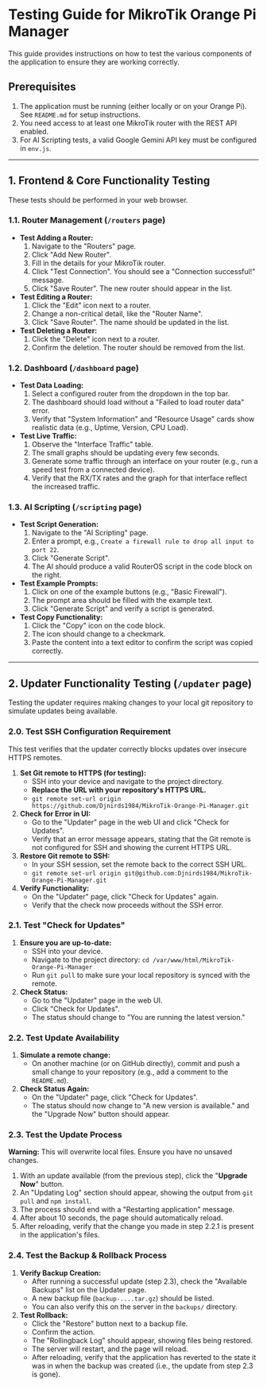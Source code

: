 # Testing Guide for MikroTik Orange Pi Manager

This guide provides instructions on how to test the various components of the application to ensure they are working correctly.

## Prerequisites

1.  The application must be running (either locally or on your Orange Pi). See `README.md` for setup instructions.
2.  You need access to at least one MikroTik router with the REST API enabled.
3.  For AI Scripting tests, a valid Google Gemini API key must be configured in `env.js`.

---

## 1. Frontend & Core Functionality Testing

These tests should be performed in your web browser.

### 1.1. Router Management (`/routers` page)

-   **Test Adding a Router:**
    1.  Navigate to the "Routers" page.
    2.  Click "Add New Router".
    3.  Fill in the details for your MikroTik router.
    4.  Click "Test Connection". You should see a "Connection successful!" message.
    5.  Click "Save Router". The new router should appear in the list.
-   **Test Editing a Router:**
    1.  Click the "Edit" icon next to a router.
    2.  Change a non-critical detail, like the "Router Name".
    3.  Click "Save Router". The name should be updated in the list.
-   **Test Deleting a Router:**
    1.  Click the "Delete" icon next to a router.
    2.  Confirm the deletion. The router should be removed from the list.

### 1.2. Dashboard (`/dashboard` page)

-   **Test Data Loading:**
    1.  Select a configured router from the dropdown in the top bar.
    2.  The dashboard should load without a "Failed to load router data" error.
    3.  Verify that "System Information" and "Resource Usage" cards show realistic data (e.g., Uptime, Version, CPU Load).
-   **Test Live Traffic:**
    1.  Observe the "Interface Traffic" table.
    2.  The small graphs should be updating every few seconds.
    3.  Generate some traffic through an interface on your router (e.g., run a speed test from a connected device).
    4.  Verify that the RX/TX rates and the graph for that interface reflect the increased traffic.

### 1.3. AI Scripting (`/scripting` page)

-   **Test Script Generation:**
    1.  Navigate to the "AI Scripting" page.
    2.  Enter a prompt, e.g., `Create a firewall rule to drop all input to port 22`.
    3.  Click "Generate Script".
    4.  The AI should produce a valid RouterOS script in the code block on the right.
-   **Test Example Prompts:**
    1.  Click on one of the example buttons (e.g., "Basic Firewall").
    2.  The prompt area should be filled with the example text.
    3.  Click "Generate Script" and verify a script is generated.
-   **Test Copy Functionality:**
    1.  Click the "Copy" icon on the code block.
    2.  The icon should change to a checkmark.
    3.  Paste the content into a text editor to confirm the script was copied correctly.

---

## 2. Updater Functionality Testing (`/updater` page)

Testing the updater requires making changes to your local git repository to simulate updates being available.

### 2.0. Test SSH Configuration Requirement

This test verifies that the updater correctly blocks updates over insecure HTTPS remotes.

1.  **Set Git remote to HTTPS (for testing):**
    -   SSH into your device and navigate to the project directory.
    -   **Replace the URL with your repository's HTTPS URL.**
    -   `git remote set-url origin https://github.com/Djnirds1984/MikroTik-Orange-Pi-Manager.git`
2.  **Check for Error in UI:**
    -   Go to the "Updater" page in the web UI and click "Check for Updates".
    -   Verify that an error message appears, stating that the Git remote is not configured for SSH and showing the current HTTPS URL.
3.  **Restore Git remote to SSH:**
    -   In your SSH session, set the remote back to the correct SSH URL.
    -   `git remote set-url origin git@github.com:Djnirds1984/MikroTik-Orange-Pi-Manager.git`
4.  **Verify Functionality:**
    -   On the "Updater" page, click "Check for Updates" again.
    -   Verify that the check now proceeds without the SSH error.


### 2.1. Test "Check for Updates"

1.  **Ensure you are up-to-date:**
    -   SSH into your device.
    -   Navigate to the project directory: `cd /var/www/html/MikroTik-Orange-Pi-Manager`
    -   Run `git pull` to make sure your local repository is synced with the remote.
2.  **Check Status:**
    -   Go to the "Updater" page in the web UI.
    -   Click "Check for Updates".
    -   The status should change to "You are running the latest version."

### 2.2. Test Update Availability

1.  **Simulate a remote change:**
    -   On another machine (or on GitHub directly), commit and push a small change to your repository (e.g., add a comment to the `README.md`).
2.  **Check Status Again:**
    -   On the "Updater" page, click "Check for Updates".
    -   The status should now change to "A new version is available." and the "Upgrade Now" button should appear.

### 2.3. Test the Update Process

**Warning:** This will overwrite local files. Ensure you have no unsaved changes.

1.  With an update available (from the previous step), click the "**Upgrade Now**" button.
2.  An "Updating Log" section should appear, showing the output from `git pull` and `npm install`.
3.  The process should end with a "Restarting application" message.
4.  After about 10 seconds, the page should automatically reload.
5.  After reloading, verify that the change you made in step 2.2.1 is present in the application's files.

### 2.4. Test the Backup & Rollback Process

1.  **Verify Backup Creation:**
    -   After running a successful update (step 2.3), check the "Available Backups" list on the Updater page.
    -   A new backup file (`backup-....tar.gz`) should be listed.
    -   You can also verify this on the server in the `backups/` directory.
2.  **Test Rollback:**
    -   Click the "Restore" button next to a backup file.
    -   Confirm the action.
    -   The "Rollingback Log" should appear, showing files being restored.
    -   The server will restart, and the page will reload.
    -   After reloading, verify that the application has reverted to the state it was in when the backup was created (i.e., the update from step 2.3 is gone).